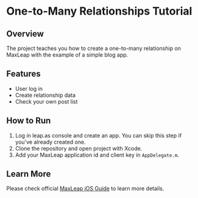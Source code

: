# One-to-Many Relationships Tutorial

## Overview

The project teaches you how to create a one-to-many relationship on MaxLeap with the example of a simple blog app.

## Features

- User log in
- Create relationship data
- Check your own post list

## How to Run

1. Log in leap.as console and create an app. You can skip this step if you've already created one.
2. Clone the repository and open project with Xcode.
3. Add your MaxLeap application id and client key in `AppDelegate.m`.

## Learn More 

Please check official [MaxLeap iOS Guide](https://leap.as/en_us/guide/devguide/ios.htm) to learn more details. 

